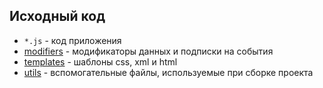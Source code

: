 ## Исходный код
- `*.js` - код приложения
- [modifiers](modifiers) - модификаторы данных и подписки на события
- [templates](templates) - шаблоны css, xml и html
- [utils](utils) - вспомогательные файлы, используемые при сборке проекта

